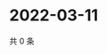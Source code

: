 # 2022-03-11

共 0 条

<!-- BEGIN WEIBO -->
<!-- 最后更新时间 Fri Mar 11 2022 00:21:12 GMT+0800 (China Standard Time) -->

<!-- END WEIBO -->
